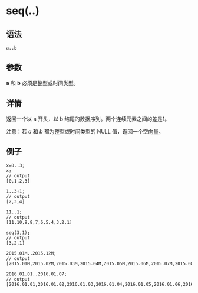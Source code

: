# seq(..)

## 语法

`a..b`

## 参数

**a** 和 **b** 必须是整型或时间类型。

## 详情

返回一个以 a 开头，以 b 结尾的数据序列。两个连续元素之间的差是1。

注意：若 *a* 和 *b* 都为整型或时间类型的 NULL 值，返回一个空向量。

## 例子

```
x=0..3;
x;
// output
[0,1,2,3]

1..3+1;
// output
[2,3,4]

11..1;
// output
[11,10,9,8,7,6,5,4,3,2,1]

seq(3,1);
// output
[3,2,1]

2015.01M..2015.12M;
// output
[2015.01M,2015.02M,2015.03M,2015.04M,2015.05M,2015.06M,2015.07M,2015.08M,2015.09M,2015.10M,2015.11M,2015.12M]

2016.01.01..2016.01.07;
// output
[2016.01.01,2016.01.02,2016.01.03,2016.01.04,2016.01.05,2016.01.06,2016.01.07]
```

